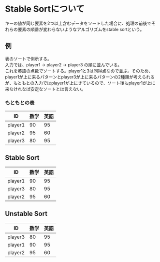 # Stable Sortについて

キーの値が同じ要素を2つ以上含むデータをソートした場合に、処理の前後でそれらの要素の順番が変わらないようなアルゴリズムをstable sortという。

## 例

表のソートで例示する。  
入力では、player1 -> player2 -> player3 の順に並んでいる。  
これを英語の点数でソートする。player1と3は同得点なので並ぶ。そのため、player1が上に来るパターンとplayer3が上に来るパターンの2種類が考えられるが、もともとの入力ではplayer1が上にきているので、ソート後もplayer1が上に来なけれなば安定なソートとは言えない。

### もともとの表

|ID|数学|英語|
|---|---|---|
|player1|90|95|
|player2|95|60|
|player3|80|95|

## Stable Sort

|ID|数学|英語|
|---|---|---|
|player1|90|95|
|player3|80|95|
|player2|95|60|

## Unstable Sort

|ID|数学|英語|
|---|---|---|
|player3|80|95|
|player1|90|95|
|player2|95|60|
